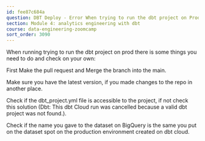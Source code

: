 ```yaml
---
id: fee87c684a
question: DBT Deploy - Error When trying to run the dbt project on Prod
section: Module 4: analytics engineering with dbt
course: data-engineering-zoomcamp
sort_order: 3090
---
```


When running trying to run the dbt project on prod there is some things you need to do and check on your own:

First Make the pull request and Merge the branch into the main.

Make sure you have the latest version, if you made changes to the repo in another place.

Check if the dbt_project.yml file is accessible to the project, if not check this solution (Dbt: This dbt Cloud run was cancelled because a valid dbt project was not found.).

Check if the name you gave to the dataset on BigQuery is the same you put on the dataset spot on the production environment created on dbt cloud.

